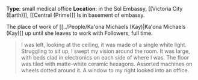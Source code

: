 **Type**: small medical office
**Location**: in the Sol Embassy, [[Victoria City (Earth)]], [[Central (Prime)]] Is in basement of embassy. 

The place of work of [[../People/Ka'ona Michaels (Kay)|Ka'ona Michaels (Kay)]] up until she leaves to work with Followers, full time.
> I was left, looking at the ceiling, it was made of a single white light. Struggling to sit up, I swept my vision around the room. It was large, with beds clad in electronics on each side of where I was. The floor was tiled with matte-white ceramic hexagons. Assorted machines on wheels dotted around it. A window to my right looked into an office.
